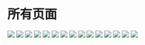 # 所有页面
![](https://github.com/365318663/tengYunCRM/blob/master/%E5%9B%BE%E7%89%87/Screenshot_2020-09-09-16-33-13-222_com.tenyun.client_relationship.jpg)
![](https://github.com/365318663/tengYunCRM/blob/master/%E5%9B%BE%E7%89%87/Screenshot_2020-09-09-16-22-35-535_com.tenyun.client_relationship.jpg)
![](https://github.com/365318663/tengYunCRM/blob/master/%E5%9B%BE%E7%89%87/Screenshot_2020-09-09-16-22-54-844_com.tenyun.client_relationship.jpg)
![](https://github.com/365318663/tengYunCRM/blob/master/%E5%9B%BE%E7%89%87/Screenshot_2020-09-09-16-23-58-823_com.tenyun.client_relationship.jpg)
![](https://github.com/365318663/tengYunCRM/blob/master/%E5%9B%BE%E7%89%87/Screenshot_2020-09-09-16-24-11-278_com.tenyun.client_relationship.png)
![](https://github.com/365318663/tengYunCRM/blob/master/%E5%9B%BE%E7%89%87/Screenshot_2020-09-09-16-24-29-451_com.tenyun.client_relationship.jpg)
![](https://github.com/365318663/tengYunCRM/blob/master/%E5%9B%BE%E7%89%87/Screenshot_2020-09-09-16-24-33-266_com.tenyun.client_relationship.jpg)
![](https://github.com/365318663/tengYunCRM/blob/master/%E5%9B%BE%E7%89%87/Screenshot_2020-09-09-16-24-40-316_com.tenyun.client_relationship.jpg)
![](https://github.com/365318663/tengYunCRM/blob/master/%E5%9B%BE%E7%89%87/Screenshot_2020-09-09-16-24-44-845_com.tenyun.client_relationship.jpg)
![](https://github.com/365318663/tengYunCRM/blob/master/%E5%9B%BE%E7%89%87/Screenshot_2020-09-09-16-24-46-888_com.tenyun.client_relationship.jpg)
![](https://github.com/365318663/tengYunCRM/blob/master/%E5%9B%BE%E7%89%87/Screenshot_2020-09-09-16-24-50-564_com.tenyun.client_relationship.jpg)
![](https://github.com/365318663/tengYunCRM/blob/master/%E5%9B%BE%E7%89%87/Screenshot_2020-09-09-16-24-54-573_com.tenyun.client_relationship.jpg)
![](https://github.com/365318663/tengYunCRM/blob/master/%E5%9B%BE%E7%89%87/Screenshot_2020-09-09-16-25-02-009_com.tenyun.client_relationship.jpg)
![](https://github.com/365318663/tengYunCRM/blob/master/%E5%9B%BE%E7%89%87/Screenshot_2020-09-09-16-25-09-881_com.tenyun.client_relationship.jpg)
![](https://github.com/365318663/tengYunCRM/blob/master/%E5%9B%BE%E7%89%87/Screenshot_2020-09-09-16-25-13-689_com.tenyun.client_relationship.jpg)
